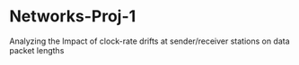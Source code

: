 # Networks-Proj-1
Analyzing the Impact of clock-rate drifts at sender/receiver stations on data packet lengths
